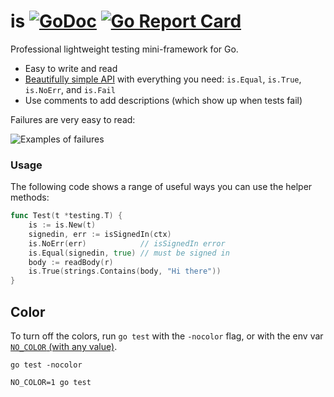 # is [![GoDoc](https://godoc.org/github.com/matryer/is?status.png)](http://godoc.org/github.com/matryer/is) [![Go Report Card](https://goreportcard.com/badge/github.com/matryer/is)](https://goreportcard.com/report/github.com/matryer/is)
Professional lightweight testing mini-framework for Go.

* Easy to write and read
* [Beautifully simple API](https://pkg.go.dev/github.com/matryer/is) with everything you need: `is.Equal`, `is.True`, `is.NoErr`, and `is.Fail`
* Use comments to add descriptions (which show up when tests fail)

Failures are very easy to read:

![Examples of failures](https://github.com/matryer/is/raw/master/misc/delicious-failures.png)

### Usage

The following code shows a range of useful ways you can use
the helper methods:

```go
func Test(t *testing.T) {
	is := is.New(t)
	signedin, err := isSignedIn(ctx)
	is.NoErr(err)            // isSignedIn error
	is.Equal(signedin, true) // must be signed in
	body := readBody(r)
	is.True(strings.Contains(body, "Hi there"))
}
```

## Color

To turn off the colors, run `go test` with the `-nocolor` flag,
or with the env var [`NO_COLOR` (with any value)](https://no-color.org).

```
go test -nocolor
```

```
NO_COLOR=1 go test
```
